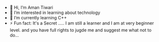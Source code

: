 - 👋 Hi, I’m Aman Tiwari
- 👀 I’m interested in learning about technology
- 🌱 I’m currently learning C++
- ⚡ Fun fact: It's a Secret ..... I am still a learner and I am at very beginner level. and you have full rights to jugde me and suggest me what not to do...
